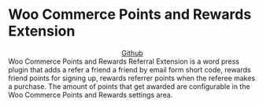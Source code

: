 # Woo Commerce Points and Rewards Extension
<div style="text-align: center;">
<a href="https://github.com/bradx954/woocommerce-points-and-rewards-referral-extension" target="_blank">Github</a></div>
<div style="text-align: left;">
Woo Commerce Points and Rewards Referral Extension is a word press plugin that adds a refer a friend a friend by email form short code, rewards friend points for signing up, rewards referrer points when the referee makes a purchase. The amount of points that get awarded are configurable in the Woo Commerce Points and Rewards settings area.&nbsp;</div>
